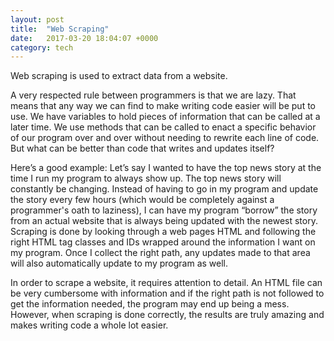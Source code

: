 ```yaml
---
layout: post
title:  "Web Scraping"
date:   2017-03-20 18:04:07 +0000
category: tech
---
```


Web scraping is used to extract data from a website. 

A very respected rule between programmers is that we are lazy. That means that any way we can find to make writing code easier will be put to use. We have variables to hold pieces of information that can be called at a later time. We use methods that can be called to enact a specific behavior of our program over and over without needing to rewrite each line of code. But what can be better than code that writes and updates itself?

Here’s a good example: Let’s say I wanted to have the top news story at the time I run my program to always show up. The top news story will constantly be changing. Instead of having to go in my program and update the story every few hours (which would be completely against a programmer's oath to laziness), I can have my program “borrow” the story from an actual website that is always being updated with the newest story. Scraping is done by looking through a web pages HTML and following the right HTML tag classes and IDs wrapped around the information I want on my program. Once I collect the right path, any updates made to that area will also automatically update to my program as well.

In order to scrape a website, it requires attention to detail. An HTML file can be very cumbersome with information and if the right path is not followed to get the information needed, the program may end up being a mess. However, when scraping is done correctly, the results are truly amazing and makes writing code a whole lot easier.
